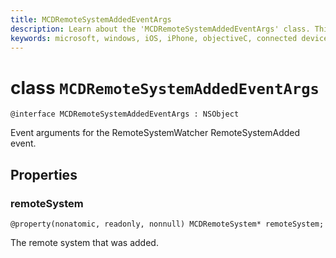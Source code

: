 ```yaml
---
title: MCDRemoteSystemAddedEventArgs
description: Learn about the 'MCDRemoteSystemAddedEventArgs' class. This class is for event arguments for the RemoteSystemWatcher 'RemoteSystemAdded' event.
keywords: microsoft, windows, iOS, iPhone, objectiveC, connected devices, Project Rome
---
```


# class `MCDRemoteSystemAddedEventArgs` 

```
@interface MCDRemoteSystemAddedEventArgs : NSObject
```  
Event arguments for the RemoteSystemWatcher RemoteSystemAdded event.

## Properties

### remoteSystem
`@property(nonatomic, readonly, nonnull) MCDRemoteSystem* remoteSystem;`

The remote system that was added.